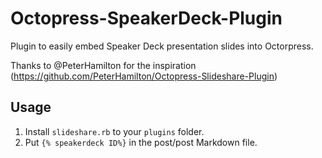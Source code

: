 Octopress-SpeakerDeck-Plugin
============================

Plugin to easily embed Speaker Deck presentation slides into Octorpress.

Thanks to @PeterHamilton for the inspiration (https://github.com/PeterHamilton/Octopress-Slideshare-Plugin)

Usage
-----

1. Install `slideshare.rb` to your `plugins` folder.
2. Put `{% speakerdeck ID%}` in the post/post Markdown file.


